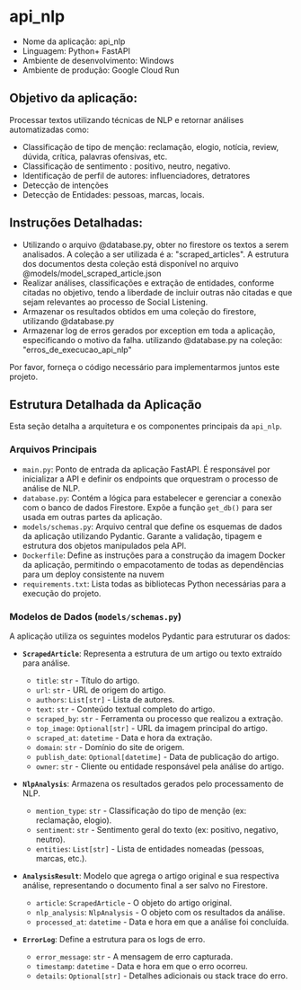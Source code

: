 # api_nlp

* Nome da aplicação: api_nlp
* Linguagem: Python+ FastAPI 
* Ambiente de desenvolvimento: Windows
* Ambiente de produção: Google Cloud Run

## Objetivo da aplicação:  
Processar textos utilizando técnicas de  NLP e retornar análises automatizadas como:

* Classificação de tipo de menção: reclamação, elogio, notícia, review, dúvida, crítica,  palavras ofensivas, etc.
* Classificação de sentimento : positivo, neutro, negativo.
* Identificação de perfil de autores: influenciadores, detratores 
* Detecção de intenções
* Detecção de Entidades: pessoas, marcas, locais.

## Instruções Detalhadas:
* Utilizando o arquivo @database.py, obter no firestore os textos a serem analisados. A coleção a ser utilizada é a: "scraped_articles". A estrutura dos documentos desta coleção está disponível no arquivo @models/model_scraped_article.json
* Realizar análises, classificações e extração de entidades, conforme citadas no objetivo, tendo a liberdade de incluir outras não citadas e que sejam relevantes ao processo de Social Listening.
* Armazenar os resultados obtidos em uma coleção do firestore, utilizando @database.py 
* Armazenar log de erros gerados por exception em toda a aplicação, especificando o motivo da falha. utilizando @database.py  na coleção: "erros_de_execucao_api_nlp"

Por favor, forneça o código necessário para implementarmos juntos este projeto. 

## Estrutura Detalhada da Aplicação

Esta seção detalha a arquitetura e os componentes principais da `api_nlp`.

### Arquivos Principais

-   `main.py`: Ponto de entrada da aplicação FastAPI. É responsável por inicializar a API e definir os endpoints que orquestram o processo de análise de NLP.
-   `database.py`: Contém a lógica para estabelecer e gerenciar a conexão com o banco de dados Firestore. Expõe a função `get_db()` para ser usada em outras partes da aplicação.
-   `models/schemas.py`: Arquivo central que define os esquemas de dados da aplicação utilizando Pydantic. Garante a validação, tipagem e estrutura dos objetos manipulados pela API.
-   `Dockerfile`: Define as instruções para a construção da imagem Docker da aplicação, permitindo o empacotamento de todas as dependências para um deploy consistente na nuvem
-   `requirements.txt`: Lista todas as bibliotecas Python necessárias para a execução do projeto.

### Modelos de Dados (`models/schemas.py`)

A aplicação utiliza os seguintes modelos Pydantic para estruturar os dados:

-   **`ScrapedArticle`**: Representa a estrutura de um artigo ou texto extraído para análise.
    -   `title`: `str` - Título do artigo.
    -   `url`: `str` - URL de origem do artigo.
    -   `authors`: `List[str]` - Lista de autores.
    -   `text`: `str` - Conteúdo textual completo do artigo.
    -   `scraped_by`: `str` - Ferramenta ou processo que realizou a extração.
    -   `top_image`: `Optional[str]` - URL da imagem principal do artigo.
    -   `scraped_at`: `datetime` - Data e hora da extração.
    -   `domain`: `str` - Domínio do site de origem.
    -   `publish_date`: `Optional[datetime]` - Data de publicação do artigo.
    -   `owner`: `str` - Cliente ou entidade responsável pela análise do artigo.

-   **`NlpAnalysis`**: Armazena os resultados gerados pelo processamento de NLP.
    -   `mention_type`: `str` - Classificação do tipo de menção (ex: reclamação, elogio).
    -   `sentiment`: `str` - Sentimento geral do texto (ex: positivo, negativo, neutro).    
    -   `entities`: `List[str]` - Lista de entidades nomeadas (pessoas, marcas, etc.).

-   **`AnalysisResult`**: Modelo que agrega o artigo original e sua respectiva análise, representando o documento final a ser salvo no Firestore.
    -   `article`: `ScrapedArticle` - O objeto do artigo original.
    -   `nlp_analysis`: `NlpAnalysis` - O objeto com os resultados da análise.
    -   `processed_at`: `datetime` - Data e hora em que a análise foi concluída.

-   **`ErrorLog`**: Define a estrutura para os logs de erro.
    -   `error_message`: `str` - A mensagem de erro capturada.
    -   `timestamp`: `datetime` - Data e hora em que o erro ocorreu.
    -   `details`: `Optional[str]` - Detalhes adicionais ou stack trace do erro.